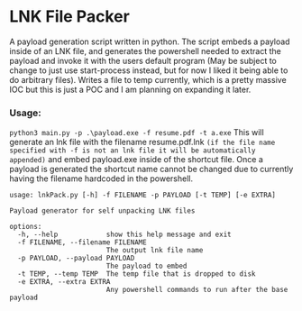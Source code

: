 # LNK File Packer

A payload generation script written in python. The script embeds a payload inside of an LNK file, and generates the powershell needed to extract the payload and invoke it with the users default program (May be subject to change to just use start-process instead, but for now I liked it being able to do arbitrary files). Writes a file to temp currently, which is a pretty massive IOC but this is just a POC and I am planning on expanding it later.

### Usage:
`python3 main.py -p .\payload.exe -f resume.pdf -t a.exe`
This will generate an lnk file with the filename resume.pdf.lnk ``(if the file name specified with -f is not an lnk file it will be automatically appended)`` and embed payload.exe inside of the shortcut file. Once a payload is generated the shortcut name cannot be changed due to currently having the filename hardcoded in the powershell.

```
usage: lnkPack.py [-h] -f FILENAME -p PAYLOAD [-t TEMP] [-e EXTRA]

Payload generator for self unpacking LNK files

options:
  -h, --help            show this help message and exit
  -f FILENAME, --filename FILENAME
                        The output lnk file name
  -p PAYLOAD, --payload PAYLOAD
                        The payload to embed
  -t TEMP, --temp TEMP  The temp file that is dropped to disk
  -e EXTRA, --extra EXTRA
                        Any powershell commands to run after the base payload
```
